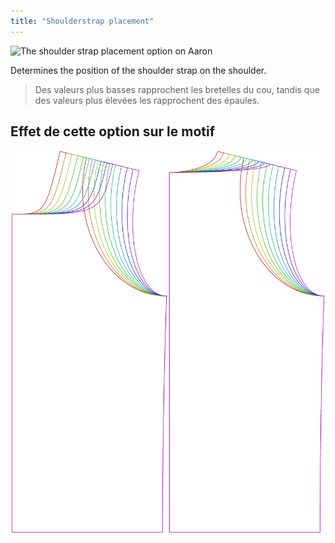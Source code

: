 ```yaml
---
title: "Shoulderstrap placement"
---
```


![The shoulder strap placement option on Aaron](./shoulderstrapplacement.svg)

Determines the position of the shoulder strap on the shoulder.

> Des valeurs plus basses rapprochent les bretelles du cou, tandis que des valeurs plus élevées les rapprochent des épaules.

## Effet de cette option sur le motif

![This image shows the effect of this option by superimposing several variants that have a different value for this option](aaron_shoulderstrapplacement_sample.svg "Effect of this option on the pattern")
